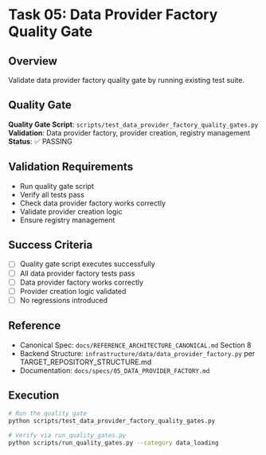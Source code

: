 # Task 05: Data Provider Factory Quality Gate

## Overview
Validate data provider factory quality gate by running existing test suite.

## Quality Gate
**Quality Gate Script**: `scripts/test_data_provider_factory_quality_gates.py`
**Validation**: Data provider factory, provider creation, registry management
**Status**: ✅ PASSING

## Validation Requirements
- Run quality gate script
- Verify all tests pass
- Check data provider factory works correctly
- Validate provider creation logic
- Ensure registry management

## Success Criteria
- [ ] Quality gate script executes successfully
- [ ] All data provider factory tests pass
- [ ] Data provider factory works correctly
- [ ] Provider creation logic validated
- [ ] No regressions introduced

## Reference
- Canonical Spec: `docs/REFERENCE_ARCHITECTURE_CANONICAL.md` Section 8
- Backend Structure: `infrastructure/data/data_provider_factory.py` per TARGET_REPOSITORY_STRUCTURE.md
- Documentation: `docs/specs/05_DATA_PROVIDER_FACTORY.md`

## Execution
```bash
# Run the quality gate
python scripts/test_data_provider_factory_quality_gates.py

# Verify via run_quality_gates.py
python scripts/run_quality_gates.py --category data_loading
```
